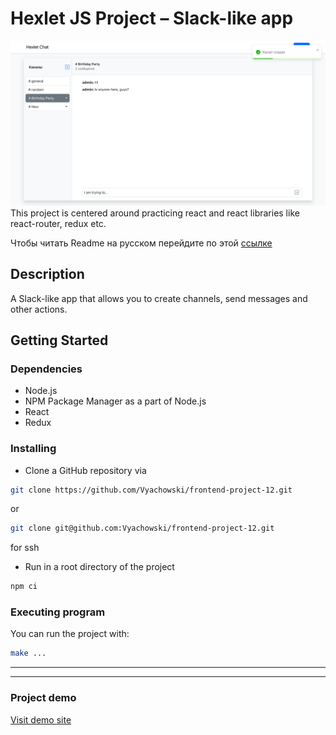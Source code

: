 # Hexlet JS Project – Slack-like app

![Cover image for project](https://github.com/Vyachowski/frontend-project-12/blob/main/cover.png)
This project is centered around practicing react and react libraries like react-router, redux etc.

Чтобы читать Readme на русском перейдите по этой [ссылке](https://github.com/Vyachowski/frontend-project-12/blob/main/README_ru.md)

## Description

A Slack-like app that allows you to create channels, send messages and other actions.

## Getting Started

### Dependencies

* Node.js
* NPM Package Manager as a part of Node.js
* React
* Redux

### Installing

* Clone a GitHub repository via

```sh
git clone https://github.com/Vyachowski/frontend-project-12.git
```

or

```sh 
git clone git@github.com:Vyachowski/frontend-project-12.git
```
for ssh
* Run in a root directory of the project
```sh 
npm ci
```

### Executing program

You can run the project with:
```sh
make ...
```

___

___

### Project demo

[Visit demo site](https://slack-like-app.onrender.com)
